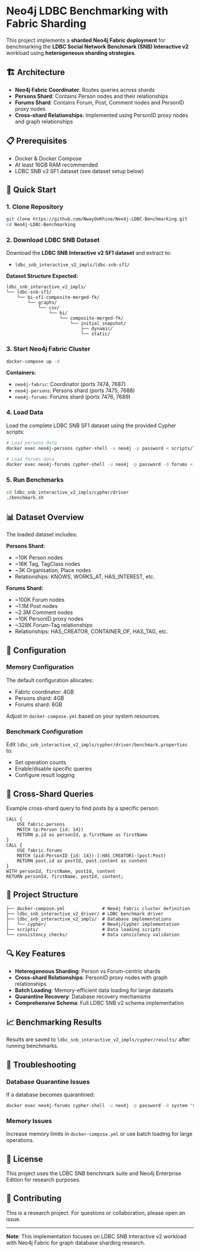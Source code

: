 # Neo4j LDBC Benchmarking with Fabric Sharding

This project implements a **sharded Neo4j Fabric deployment** for benchmarking the **LDBC Social Network Benchmark (SNB) Interactive v2** workload using **heterogeneous sharding strategies**.

## 🏗️ Architecture

- **Neo4j Fabric Coordinator**: Routes queries across shards
- **Persons Shard**: Contains Person nodes and their relationships
- **Forums Shard**: Contains Forum, Post, Comment nodes and PersonID proxy nodes
- **Cross-shard Relationships**: Implemented using PersonID proxy nodes and graph relationships

## 📋 Prerequisites

- Docker & Docker Compose
- At least 16GB RAM recommended
- LDBC SNB v2 SF1 dataset (see dataset setup below)

## 🚀 Quick Start

### 1. Clone Repository
```bash
git clone https://github.com/NwayOoKhine/Neo4j-LDBC-Benchmarking.git
cd Neo4j-LDBC-Benchmarking
```

### 2. Download LDBC SNB Dataset
Download the **LDBC SNB Interactive v2 SF1 dataset** and extract to:
- `ldbc_snb_interactive_v2_impls/ldbc-snb-sf1/`

**Dataset Structure Expected:**
```
ldbc_snb_interactive_v2_impls/
└── ldbc-snb-sf1/
    └── bi-sf1-composite-merged-fk/
        └── graphs/
            └── csv/
                └── bi/
                    └── composite-merged-fk/
                        └── initial_snapshot/
                            ├── dynamic/
                            └── static/
```

### 3. Start Neo4j Fabric Cluster
```bash
docker-compose up -d
```

**Containers:**
- `neo4j-fabric`: Coordinator (ports 7474, 7687)
- `neo4j-persons`: Persons shard (ports 7475, 7688)  
- `neo4j-forums`: Forums shard (ports 7476, 7689)

### 4. Load Data
Load the complete LDBC SNB SF1 dataset using the provided Cypher scripts:

```bash
# Load persons data
docker exec neo4j-persons cypher-shell -u neo4j -p password < scripts/load-persons-data.cypher

# Load forums data  
docker exec neo4j-forums cypher-shell -u neo4j -p password -d forums < scripts/load-forums-data.cypher
```

### 5. Run Benchmarks
```bash
cd ldbc_snb_interactive_v2_impls/cypher/driver
./benchmark.sh
```

## 📊 Dataset Overview

The loaded dataset includes:

**Persons Shard:**
- ~10K Person nodes
- ~16K Tag, TagClass nodes  
- ~3K Organisation, Place nodes
- Relationships: KNOWS, WORKS_AT, HAS_INTEREST, etc.

**Forums Shard:**
- ~100K Forum nodes
- ~1.1M Post nodes
- ~2.3M Comment nodes
- ~10K PersonID proxy nodes
- ~328K Forum-Tag relationships
- Relationships: HAS_CREATOR, CONTAINER_OF, HAS_TAG, etc.

## 🔧 Configuration

### Memory Configuration
The default configuration allocates:
- Fabric coordinator: 4GB
- Persons shard: 4GB  
- Forums shard: 6GB

Adjust in `docker-compose.yml` based on your system resources.

### Benchmark Configuration
Edit `ldbc_snb_interactive_v2_impls/cypher/driver/benchmark.properties` to:
- Set operation counts
- Enable/disable specific queries
- Configure result logging

## 🧪 Cross-Shard Queries

Example cross-shard query to find posts by a specific person:

```cypher
CALL { 
    USE fabric.persons 
    MATCH (p:Person {id: 14}) 
    RETURN p.id as personId, p.firstName as firstName 
} 
CALL { 
    USE fabric.forums 
    MATCH (pid:PersonID {id: 14})-[:HAS_CREATOR]-(post:Post) 
    RETURN post.id as postId, post.content as content 
} 
WITH personId, firstName, postId, content 
RETURN personId, firstName, postId, content;
```

## 📁 Project Structure

```
├── docker-compose.yml              # Neo4j Fabric cluster definition
├── ldbc_snb_interactive_v2_driver/ # LDBC benchmark driver
├── ldbc_snb_interactive_v2_impls/  # Database implementations
│   └── cypher/                     # Neo4j/Cypher implementation
├── scripts/                        # Data loading scripts
└── consistency_checks/             # Data consistency validation
```

## 🔍 Key Features

- **Heterogeneous Sharding**: Person vs Forum-centric shards
- **Cross-shard Relationships**: PersonID proxy nodes with graph relationships
- **Batch Loading**: Memory-efficient data loading for large datasets
- **Quarantine Recovery**: Database recovery mechanisms
- **Comprehensive Schema**: Full LDBC SNB v2 schema implementation

## 📈 Benchmarking Results

Results are saved to `ldbc_snb_interactive_v2_impls/cypher/results/` after running benchmarks.

## 🐛 Troubleshooting

### Database Quarantine Issues
If a database becomes quarantined:
```bash
docker exec neo4j-forums cypher-shell -u neo4j -p password -d system "CALL dbms.quarantineDatabase('forums', false);"
```

### Memory Issues
Increase memory limits in `docker-compose.yml` or use batch loading for large operations.

## 📜 License

This project uses the LDBC SNB benchmark suite and Neo4j Enterprise Edition for research purposes.

## 🤝 Contributing

This is a research project. For questions or collaboration, please open an issue.

---

**Note**: This implementation focuses on LDBC SNB Interactive v2 workload with Neo4j Fabric for graph database sharding research.